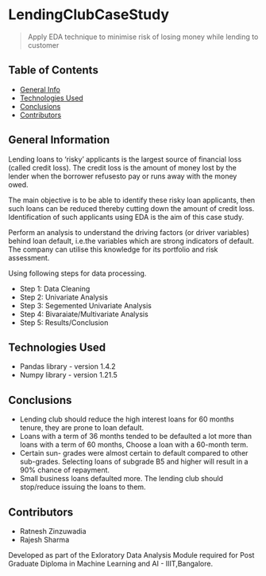 # LendingClubCaseStudy
> Apply EDA technique to minimise risk of losing money while lending to customer

## Table of Contents
* [General Info](#general-information)
* [Technologies Used](#technologies-used)
* [Conclusions](#conclusions)
* [Contributors](#Contributors)

<!-- You can include any other section that is pertinent to your problem -->

## General Information

Lending loans to ‘risky’ applicants is the largest source of financial loss
(called credit loss). The credit loss is the amount of money lost by the lender 
when the borrower refusesto pay or runs away with the money owed.  

The main objective is to be able to identify these risky loan applicants, 
then such loans can be reduced thereby cutting down the amount of credit loss. 
Identification of such applicants using EDA is the aim of this case study.   

Perform an analysis to understand the driving factors (or driver variables)
behind loan default, i.e.the variables which are strong indicators of default.  
The company can utilise this knowledge for its portfolio and risk assessment.

Using following steps for data processing.

- Step 1: Data Cleaning
- Step 2: Univariate Analysis
- Step 3: Segemented Univariate Analysis
- Step 4: Bivaraiate/Multivariate Analysis
- Step 5: Results/Conclusion

<!--
- Provide general information about your project here.
- What is the background of your project?
- What is the business probem that your project is trying to solve?
- What is the dataset that is being used?
-->
<!-- You don't have to answer all the questions - just the ones relevant to your project. -->



## Technologies Used
- Pandas library - version 1.4.2
- Numpy library - version 1.21.5

<!-- As the libraries versions keep on changing, it is recommended to mention the version of library used in this project -->

## Conclusions
- Lending club should reduce the high interest loans for 60 months tenure, they are prone to loan default.
- Loans with a term of 36 months tended to be defaulted a lot more than loans with a term of 60 months, Choose a loan with a 60-month term.
- Certain sun- grades were almost certain to default compared to other sub-grades. Selecting loans of subgrade B5 and higher will result in a 90% chance of repayment.
- Small business loans defaulted more. The lending club should stop/reduce issuing the loans to them.

<!-- You don't have to answer all the questions - just the ones relevant to your project. -->


## Contributors
- Ratnesh Zinzuwadia
- Rajesh Sharma

Developed as part of the Exloratory Data Analysis Module required for Post Graduate Diploma in Machine Learning and AI - IIIT,Bangalore.


<!-- Optional -->
<!-- ## License -->
<!-- This project is open source and available under the [... License](). -->

<!-- You don't have to include all sections - just the one's relevant to your project -->
